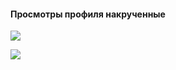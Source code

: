 #### Просмотры профиля накрученные

![](https://komarev.com/ghpvc/?username=ZaViBiS)

![](https://github-profile-summary-cards.vercel.app/api/cards/profile-details?username=ZaViBiS&theme=monokai)
